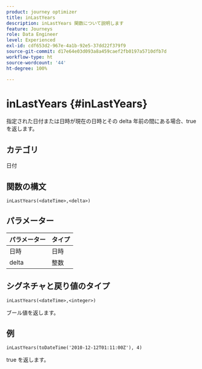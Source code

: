 ```yaml
---
product: journey optimizer
title: inLastYears
description: inLastYears 関数について説明します
feature: Journeys
role: Data Engineer
level: Experienced
exl-id: cdf653d2-967e-4a1b-92e5-37dd22f379f9
source-git-commit: d17e64e03d093a8a459caef2fb0197a5710dfb7d
workflow-type: ht
source-wordcount: '44'
ht-degree: 100%

---
```


# inLastYears {#inLastYears}

指定された日付または日時が現在の日時とその delta 年前の間にある場合、true を返します。

## カテゴリ

日付

## 関数の構文

`inLastYears(<dateTime>,<delta>)`

## パラメーター

| パラメーター | タイプ |
|-----------|------------------|
| 日時 | 日時 |
| delta | 整数 |

## シグネチャと戻り値のタイプ

`inLastYears(<dateTime>,<integer>)`

ブール値を返します。

## 例

`inLastYears(toDateTime('2010-12-12T01:11:00Z'), 4)`

true を返します。
